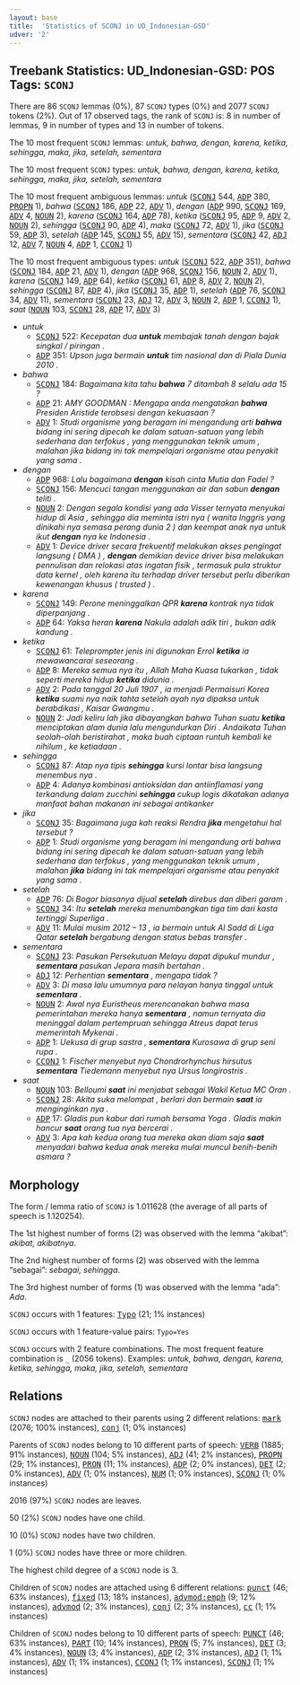 ```yaml
---
layout: base
title:  'Statistics of SCONJ in UD_Indonesian-GSD'
udver: '2'
---
```


## Treebank Statistics: UD_Indonesian-GSD: POS Tags: `SCONJ`

There are 86 `SCONJ` lemmas (0%), 87 `SCONJ` types (0%) and 2077 `SCONJ` tokens (2%).
Out of 17 observed tags, the rank of `SCONJ` is: 8 in number of lemmas, 9 in number of types and 13 in number of tokens.

The 10 most frequent `SCONJ` lemmas: <em>untuk, bahwa, dengan, karena, ketika, sehingga, maka, jika, setelah, sementara</em>

The 10 most frequent `SCONJ` types:  <em>untuk, bahwa, dengan, karena, ketika, sehingga, maka, jika, setelah, sementara</em>

The 10 most frequent ambiguous lemmas: <em>untuk</em> (<tt><a href="id_gsd-pos-SCONJ.html">SCONJ</a></tt> 544, <tt><a href="id_gsd-pos-ADP.html">ADP</a></tt> 380, <tt><a href="id_gsd-pos-PROPN.html">PROPN</a></tt> 1), <em>bahwa</em> (<tt><a href="id_gsd-pos-SCONJ.html">SCONJ</a></tt> 186, <tt><a href="id_gsd-pos-ADP.html">ADP</a></tt> 22, <tt><a href="id_gsd-pos-ADV.html">ADV</a></tt> 1), <em>dengan</em> (<tt><a href="id_gsd-pos-ADP.html">ADP</a></tt> 990, <tt><a href="id_gsd-pos-SCONJ.html">SCONJ</a></tt> 169, <tt><a href="id_gsd-pos-ADV.html">ADV</a></tt> 4, <tt><a href="id_gsd-pos-NOUN.html">NOUN</a></tt> 2), <em>karena</em> (<tt><a href="id_gsd-pos-SCONJ.html">SCONJ</a></tt> 164, <tt><a href="id_gsd-pos-ADP.html">ADP</a></tt> 78), <em>ketika</em> (<tt><a href="id_gsd-pos-SCONJ.html">SCONJ</a></tt> 95, <tt><a href="id_gsd-pos-ADP.html">ADP</a></tt> 9, <tt><a href="id_gsd-pos-ADV.html">ADV</a></tt> 2, <tt><a href="id_gsd-pos-NOUN.html">NOUN</a></tt> 2), <em>sehingga</em> (<tt><a href="id_gsd-pos-SCONJ.html">SCONJ</a></tt> 90, <tt><a href="id_gsd-pos-ADP.html">ADP</a></tt> 4), <em>maka</em> (<tt><a href="id_gsd-pos-SCONJ.html">SCONJ</a></tt> 72, <tt><a href="id_gsd-pos-ADV.html">ADV</a></tt> 1), <em>jika</em> (<tt><a href="id_gsd-pos-SCONJ.html">SCONJ</a></tt> 59, <tt><a href="id_gsd-pos-ADP.html">ADP</a></tt> 3), <em>setelah</em> (<tt><a href="id_gsd-pos-ADP.html">ADP</a></tt> 145, <tt><a href="id_gsd-pos-SCONJ.html">SCONJ</a></tt> 55, <tt><a href="id_gsd-pos-ADV.html">ADV</a></tt> 15), <em>sementara</em> (<tt><a href="id_gsd-pos-SCONJ.html">SCONJ</a></tt> 42, <tt><a href="id_gsd-pos-ADJ.html">ADJ</a></tt> 12, <tt><a href="id_gsd-pos-ADV.html">ADV</a></tt> 7, <tt><a href="id_gsd-pos-NOUN.html">NOUN</a></tt> 4, <tt><a href="id_gsd-pos-ADP.html">ADP</a></tt> 1, <tt><a href="id_gsd-pos-CCONJ.html">CCONJ</a></tt> 1)

The 10 most frequent ambiguous types:  <em>untuk</em> (<tt><a href="id_gsd-pos-SCONJ.html">SCONJ</a></tt> 522, <tt><a href="id_gsd-pos-ADP.html">ADP</a></tt> 351), <em>bahwa</em> (<tt><a href="id_gsd-pos-SCONJ.html">SCONJ</a></tt> 184, <tt><a href="id_gsd-pos-ADP.html">ADP</a></tt> 21, <tt><a href="id_gsd-pos-ADV.html">ADV</a></tt> 1), <em>dengan</em> (<tt><a href="id_gsd-pos-ADP.html">ADP</a></tt> 968, <tt><a href="id_gsd-pos-SCONJ.html">SCONJ</a></tt> 156, <tt><a href="id_gsd-pos-NOUN.html">NOUN</a></tt> 2, <tt><a href="id_gsd-pos-ADV.html">ADV</a></tt> 1), <em>karena</em> (<tt><a href="id_gsd-pos-SCONJ.html">SCONJ</a></tt> 149, <tt><a href="id_gsd-pos-ADP.html">ADP</a></tt> 64), <em>ketika</em> (<tt><a href="id_gsd-pos-SCONJ.html">SCONJ</a></tt> 61, <tt><a href="id_gsd-pos-ADP.html">ADP</a></tt> 8, <tt><a href="id_gsd-pos-ADV.html">ADV</a></tt> 2, <tt><a href="id_gsd-pos-NOUN.html">NOUN</a></tt> 2), <em>sehingga</em> (<tt><a href="id_gsd-pos-SCONJ.html">SCONJ</a></tt> 87, <tt><a href="id_gsd-pos-ADP.html">ADP</a></tt> 4), <em>jika</em> (<tt><a href="id_gsd-pos-SCONJ.html">SCONJ</a></tt> 35, <tt><a href="id_gsd-pos-ADP.html">ADP</a></tt> 1), <em>setelah</em> (<tt><a href="id_gsd-pos-ADP.html">ADP</a></tt> 76, <tt><a href="id_gsd-pos-SCONJ.html">SCONJ</a></tt> 34, <tt><a href="id_gsd-pos-ADV.html">ADV</a></tt> 11), <em>sementara</em> (<tt><a href="id_gsd-pos-SCONJ.html">SCONJ</a></tt> 23, <tt><a href="id_gsd-pos-ADJ.html">ADJ</a></tt> 12, <tt><a href="id_gsd-pos-ADV.html">ADV</a></tt> 3, <tt><a href="id_gsd-pos-NOUN.html">NOUN</a></tt> 2, <tt><a href="id_gsd-pos-ADP.html">ADP</a></tt> 1, <tt><a href="id_gsd-pos-CCONJ.html">CCONJ</a></tt> 1), <em>saat</em> (<tt><a href="id_gsd-pos-NOUN.html">NOUN</a></tt> 103, <tt><a href="id_gsd-pos-SCONJ.html">SCONJ</a></tt> 28, <tt><a href="id_gsd-pos-ADP.html">ADP</a></tt> 17, <tt><a href="id_gsd-pos-ADV.html">ADV</a></tt> 3)


* <em>untuk</em>
  * <tt><a href="id_gsd-pos-SCONJ.html">SCONJ</a></tt> 522: <em>Kecepatan dua <b>untuk</b> membajak tanah dengan bajak singkal / piringan .</em>
  * <tt><a href="id_gsd-pos-ADP.html">ADP</a></tt> 351: <em>Upson juga bermain <b>untuk</b> tim nasional dan di Piala Dunia 2010 .</em>
* <em>bahwa</em>
  * <tt><a href="id_gsd-pos-SCONJ.html">SCONJ</a></tt> 184: <em>Bagaimana kita tahu <b>bahwa</b> 7 ditambah 8 selalu ada 15 ?</em>
  * <tt><a href="id_gsd-pos-ADP.html">ADP</a></tt> 21: <em>AMY GOODMAN : Mengapa anda mengatakan <b>bahwa</b> Presiden Aristide terobsesi dengan kekuasaan ?</em>
  * <tt><a href="id_gsd-pos-ADV.html">ADV</a></tt> 1: <em>Studi organisme yang beragam ini mengandung arti <b>bahwa</b> bidang ini sering dipecah ke dalam satuan-satuan yang lebih sederhana dan terfokus , yang menggunakan teknik umum , malahan jika bidang ini tak mempelajari organisme atau penyakit yang sama .</em>
* <em>dengan</em>
  * <tt><a href="id_gsd-pos-ADP.html">ADP</a></tt> 968: <em>Lalu bagaimana <b>dengan</b> kisah cinta Mutia dan Fadel ?</em>
  * <tt><a href="id_gsd-pos-SCONJ.html">SCONJ</a></tt> 156: <em>Mencuci tangan menggunakan air dan sabun <b>dengan</b> teliti .</em>
  * <tt><a href="id_gsd-pos-NOUN.html">NOUN</a></tt> 2: <em>Dengan segala kondisi yang ada Visser ternyata menyukai hidup di Asia , sehingga dia meminta istri nya ( wanita Inggris yang dinikahi nya semasa perang dunia 2 ) dan keempat anak nya untuk ikut <b>dengan</b> nya ke Indonesia .</em>
  * <tt><a href="id_gsd-pos-ADV.html">ADV</a></tt> 1: <em>Device driver secara frekuentif melakukan akses pengingat langsung ( DMA ) , <b>dengan</b> demikian device driver bisa melakukan pennulisan dan relokasi atas ingatan fisik , termasuk pula struktur data kernel , oleh karena itu terhadap driver tersebut perlu diberikan kewenangan khusus ( trusted ) .</em>
* <em>karena</em>
  * <tt><a href="id_gsd-pos-SCONJ.html">SCONJ</a></tt> 149: <em>Perone meninggalkan QPR <b>karena</b> kontrak nya tidak diperpanjang .</em>
  * <tt><a href="id_gsd-pos-ADP.html">ADP</a></tt> 64: <em>Yaksa heran <b>karena</b> Nakula adalah adik tiri , bukan adik kandung .</em>
* <em>ketika</em>
  * <tt><a href="id_gsd-pos-SCONJ.html">SCONJ</a></tt> 61: <em>Teleprompter jenis ini digunakan Errol <b>ketika</b> ia mewawancarai seseorang .</em>
  * <tt><a href="id_gsd-pos-ADP.html">ADP</a></tt> 8: <em>Mereka semua nya itu , Allah Maha Kuasa tukarkan , tidak seperti mereka hidup <b>ketika</b> didunia .</em>
  * <tt><a href="id_gsd-pos-ADV.html">ADV</a></tt> 2: <em>Pada tanggal 20 Juli 1907 , ia menjadi Permaisuri Korea <b>ketika</b> suami nya naik tahta setelah ayah nya dipaksa untuk berabdikasi , Kaisar Gwangmu .</em>
  * <tt><a href="id_gsd-pos-NOUN.html">NOUN</a></tt> 2: <em>Jadi keliru lah jika dibayangkan bahwa Tuhan suatu <b>ketika</b> menciptakan alam dunia lalu mengundurkan Diri . Andaikata Tuhan seolah-olah beristirahat , maka buah ciptaan runtuh kembali ke nihilum , ke ketiadaan .</em>
* <em>sehingga</em>
  * <tt><a href="id_gsd-pos-SCONJ.html">SCONJ</a></tt> 87: <em>Atap nya tipis <b>sehingga</b> kursi lontar bisa langsung menembus nya .</em>
  * <tt><a href="id_gsd-pos-ADP.html">ADP</a></tt> 4: <em>Adanya kombinasi antioksidan dan antiinflamasi yang terkandung dalam zucchini <b>sehingga</b> cukup logis dikatakan adanya manfaat bahan makanan ini sebagai antikanker</em>
* <em>jika</em>
  * <tt><a href="id_gsd-pos-SCONJ.html">SCONJ</a></tt> 35: <em>Bagaimana juga kah reaksi Rendra <b>jika</b> mengetahui hal tersebut ?</em>
  * <tt><a href="id_gsd-pos-ADP.html">ADP</a></tt> 1: <em>Studi organisme yang beragam ini mengandung arti bahwa bidang ini sering dipecah ke dalam satuan-satuan yang lebih sederhana dan terfokus , yang menggunakan teknik umum , malahan <b>jika</b> bidang ini tak mempelajari organisme atau penyakit yang sama .</em>
* <em>setelah</em>
  * <tt><a href="id_gsd-pos-ADP.html">ADP</a></tt> 76: <em>Di Bogor biasanya dijual <b>setelah</b> direbus dan diberi garam .</em>
  * <tt><a href="id_gsd-pos-SCONJ.html">SCONJ</a></tt> 34: <em>Itu <b>setelah</b> mereka menumbangkan tiga tim dari kasta tertinggi Superliga .</em>
  * <tt><a href="id_gsd-pos-ADV.html">ADV</a></tt> 11: <em>Mulai musim 2012 – 13 , ia bermain untuk Al Sadd di Liga Qatar <b>setelah</b> bergabung dengan status bebas transfer .</em>
* <em>sementara</em>
  * <tt><a href="id_gsd-pos-SCONJ.html">SCONJ</a></tt> 23: <em>Pasukan Persekutuan Melayu dapat dipukul mundur , <b>sementara</b> pasukan Jepara masih bertahan .</em>
  * <tt><a href="id_gsd-pos-ADJ.html">ADJ</a></tt> 12: <em>Perhentian <b>sementara</b> , mengapa tidak ?</em>
  * <tt><a href="id_gsd-pos-ADV.html">ADV</a></tt> 3: <em>Di masa lalu umumnya para nelayan hanya tinggal untuk <b>sementara</b> .</em>
  * <tt><a href="id_gsd-pos-NOUN.html">NOUN</a></tt> 2: <em>Awal nya Euristheus merencanakan bahwa masa pemerintahan mereka hanya <b>sementara</b> , namun ternyata dia meninggal dalam pertempruan sehingga Atreus dapat terus memerintah Mykenai .</em>
  * <tt><a href="id_gsd-pos-ADP.html">ADP</a></tt> 1: <em>Uekusa di grup sastra , <b>sementara</b> Kurosawa di grup seni rupa .</em>
  * <tt><a href="id_gsd-pos-CCONJ.html">CCONJ</a></tt> 1: <em>Fischer menyebut nya Chondrorhynchus hirsutus <b>sementara</b> Tiedemann menyebut nya Ursus longirostris .</em>
* <em>saat</em>
  * <tt><a href="id_gsd-pos-NOUN.html">NOUN</a></tt> 103: <em>Belloumi <b>saat</b> ini menjabat sebagai Wakil Ketua MC Oran .</em>
  * <tt><a href="id_gsd-pos-SCONJ.html">SCONJ</a></tt> 28: <em>Akita suka melompat , berlari dan bermain <b>saat</b> ia menginginkan nya .</em>
  * <tt><a href="id_gsd-pos-ADP.html">ADP</a></tt> 17: <em>Gladis pun kabur dari rumah bersama Yoga . Gladis makin hancur <b>saat</b> orang tua nya bercerai .</em>
  * <tt><a href="id_gsd-pos-ADV.html">ADV</a></tt> 3: <em>Apa kah kedua orang tua mereka akan diam saja <b>saat</b> menyadari bahwa kedua anak mereka mulai muncul benih-benih asmara ?</em>

## Morphology

The form / lemma ratio of `SCONJ` is 1.011628 (the average of all parts of speech is 1.120254).

The 1st highest number of forms (2) was observed with the lemma “akibat”: <em>akibat, akibatnya</em>.

The 2nd highest number of forms (2) was observed with the lemma “sebagai”: <em>sebagai, sehingga</em>.

The 3rd highest number of forms (1) was observed with the lemma “ada”: <em>Ada</em>.

`SCONJ` occurs with 1 features: <tt><a href="id_gsd-feat-Typo.html">Typo</a></tt> (21; 1% instances)

`SCONJ` occurs with 1 feature-value pairs: `Typo=Yes`

`SCONJ` occurs with 2 feature combinations.
The most frequent feature combination is `_` (2056 tokens).
Examples: <em>untuk, bahwa, dengan, karena, ketika, sehingga, maka, jika, setelah, sementara</em>


## Relations

`SCONJ` nodes are attached to their parents using 2 different relations: <tt><a href="id_gsd-dep-mark.html">mark</a></tt> (2076; 100% instances), <tt><a href="id_gsd-dep-conj.html">conj</a></tt> (1; 0% instances)

Parents of `SCONJ` nodes belong to 10 different parts of speech: <tt><a href="id_gsd-pos-VERB.html">VERB</a></tt> (1885; 91% instances), <tt><a href="id_gsd-pos-NOUN.html">NOUN</a></tt> (104; 5% instances), <tt><a href="id_gsd-pos-ADJ.html">ADJ</a></tt> (41; 2% instances), <tt><a href="id_gsd-pos-PROPN.html">PROPN</a></tt> (29; 1% instances), <tt><a href="id_gsd-pos-PRON.html">PRON</a></tt> (11; 1% instances), <tt><a href="id_gsd-pos-ADP.html">ADP</a></tt> (2; 0% instances), <tt><a href="id_gsd-pos-DET.html">DET</a></tt> (2; 0% instances), <tt><a href="id_gsd-pos-ADV.html">ADV</a></tt> (1; 0% instances), <tt><a href="id_gsd-pos-NUM.html">NUM</a></tt> (1; 0% instances), <tt><a href="id_gsd-pos-SCONJ.html">SCONJ</a></tt> (1; 0% instances)

2016 (97%) `SCONJ` nodes are leaves.

50 (2%) `SCONJ` nodes have one child.

10 (0%) `SCONJ` nodes have two children.

1 (0%) `SCONJ` nodes have three or more children.

The highest child degree of a `SCONJ` node is 3.

Children of `SCONJ` nodes are attached using 6 different relations: <tt><a href="id_gsd-dep-punct.html">punct</a></tt> (46; 63% instances), <tt><a href="id_gsd-dep-fixed.html">fixed</a></tt> (13; 18% instances), <tt><a href="id_gsd-dep-advmod-emph.html">advmod:emph</a></tt> (9; 12% instances), <tt><a href="id_gsd-dep-advmod.html">advmod</a></tt> (2; 3% instances), <tt><a href="id_gsd-dep-conj.html">conj</a></tt> (2; 3% instances), <tt><a href="id_gsd-dep-cc.html">cc</a></tt> (1; 1% instances)

Children of `SCONJ` nodes belong to 10 different parts of speech: <tt><a href="id_gsd-pos-PUNCT.html">PUNCT</a></tt> (46; 63% instances), <tt><a href="id_gsd-pos-PART.html">PART</a></tt> (10; 14% instances), <tt><a href="id_gsd-pos-PRON.html">PRON</a></tt> (5; 7% instances), <tt><a href="id_gsd-pos-DET.html">DET</a></tt> (3; 4% instances), <tt><a href="id_gsd-pos-NOUN.html">NOUN</a></tt> (3; 4% instances), <tt><a href="id_gsd-pos-ADP.html">ADP</a></tt> (2; 3% instances), <tt><a href="id_gsd-pos-ADJ.html">ADJ</a></tt> (1; 1% instances), <tt><a href="id_gsd-pos-ADV.html">ADV</a></tt> (1; 1% instances), <tt><a href="id_gsd-pos-CCONJ.html">CCONJ</a></tt> (1; 1% instances), <tt><a href="id_gsd-pos-SCONJ.html">SCONJ</a></tt> (1; 1% instances)

